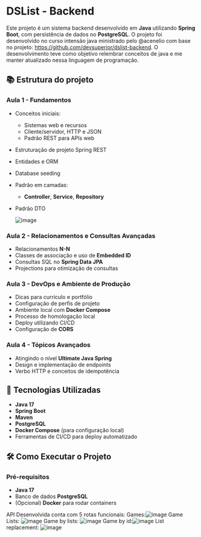 # DSList - Backend

Este projeto é um sistema backend desenvolvido em **Java** utilizando **Spring Boot**, com persistência de dados no **PostgreSQL**. O projeto foi desenvolvido no curso intensão java ministrado pelo @acenelio com base no projeto: https://github.com/devsuperior/dslist-backend. O desenvolvimento teve como objetivo relembrar conceitos de java e me manter atualizado nessa linguagem de programação.

## 📚 Estrutura do projeto

### Aula 1 - Fundamentos
- Conceitos iniciais:
  - Sistemas web e recursos
  - Cliente/servidor, HTTP e JSON
  - Padrão REST para APIs web
- Estruturação de projeto Spring REST
- Entidades e ORM
- Database seeding
- Padrão em camadas:
  - **Controller**, **Service**, **Repository**
- Padrão DTO

  ![image](https://github.com/user-attachments/assets/9a6172a1-d55b-4df5-913a-c400c7aa6eac)


### Aula 2 - Relacionamentos e Consultas Avançadas
- Relacionamentos **N-N**
- Classes de associação e uso de **Embedded ID**
- Consultas SQL no **Spring Data JPA**
- Projections para otimização de consultas

### Aula 3 - DevOps e Ambiente de Produção
- Dicas para currículo e portfólio
- Configuração de perfis de projeto
- Ambiente local com **Docker Compose**
- Processo de homologação local
- Deploy utilizando CI/CD
- Configuração de **CORS**

### Aula 4 - Tópicos Avançados
- Atingindo o nível **Ultimate Java Spring**
- Design e implementação de endpoints
- Verbo HTTP e conceitos de idempotência

## 🚀 Tecnologias Utilizadas
- **Java 17**
- **Spring Boot**
- **Maven**
- **PostgreSQL**
- **Docker Compose** (para configuração local)
- Ferramentas de CI/CD para deploy automatizado

## 🛠️ Como Executar o Projeto

### Pré-requisitos
- **Java 17**
- Banco de dados **PostgreSQL**
- (Opcional) **Docker** para rodar containers


API Desenvolvida conta com 5 rotas funcionais: 
Games:![image](https://github.com/user-attachments/assets/ca865373-8f2f-4580-831e-6259f4b55a6a)
Game Lists: ![image](https://github.com/user-attachments/assets/774d9b24-f7c6-403c-a1c3-b8e6ea31b062)
Game by lists: ![image](https://github.com/user-attachments/assets/25714750-eef9-4fb5-b035-09132fb05b2d)
Game by id:![image](https://github.com/user-attachments/assets/cbd0613a-4748-4285-9ee8-ff2e63c3d5d9)
List replacement: ![image](https://github.com/user-attachments/assets/70044b01-a15e-491a-91a1-4632bbe4a4a0)





